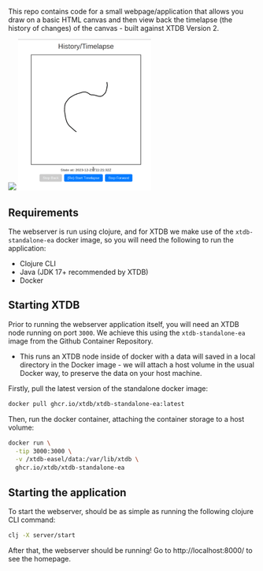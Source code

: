 This repo contains code for a small webpage/application that allows you draw on a basic HTML canvas and then view back the timelapse (the history of changes) of the canvas - built against XTDB Version 2.

<div style="margin: 0 auto">
  <img src="https://github.com/danmason/xtdb-easel-playground/assets/22668517/78315687-0b05-4732-9f8b-87d5c7b30401" width="400" />
  <img src="https://github.com/danmason/xtdb-easel-playground/blob/main/timelapse.gif" width="270" /> 
</div>

## Requirements

The webserver is run using clojure, and for XTDB we make use of the `xtdb-standalone-ea` docker image, so you will need the following to run the application:

- Clojure CLI
- Java (JDK 17+ recommended by XTDB)
- Docker

## Starting XTDB

Prior to running the webserver application itself, you will need an XTDB node running on port `3000`. We achieve this using the `xtdb-standalone-ea` image from the Github Container Repository.

- This runs an XTDB node inside of docker with a data will saved in a local directory in the Docker image - we will attach a host volume in the usual Docker way, to preserve the data on your host machine.

Firstly, pull the latest version of the standalone docker image:
```bash
docker pull ghcr.io/xtdb/xtdb-standalone-ea:latest
```

Then, run the docker container, attaching the container storage to a host volume:
```bash
docker run \
  -tip 3000:3000 \
  -v /xtdb-easel/data:/var/lib/xtdb \
  ghcr.io/xtdb/xtdb-standalone-ea
```

## Starting the application

To start the webserver, should be as simple as running the following clojure CLI command:
```bash
clj -X server/start
```

After that, the webserver should be running! Go to http://localhost:8000/ to see the homepage.

